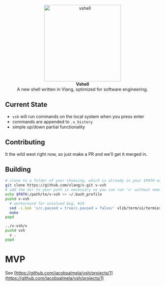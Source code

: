 <p align="center">
    <a href="https://jacobsalmela.com/">
        <img src="https://user-images.githubusercontent.com/3843505/108062431-64a89900-701f-11eb-825c-7948c1bc6c62.png" width="250" height="250" alt="vshell">
    </a>
    <br>
    <strong>Vshell</strong><br>
    A new shell written in Vlang, optimized for software engineering.
</p>



## Current State

- `vsh` will run commands on the local system when you press enter
- commands are appended to `.v_history`
- simple up/down partial functionality

## Contributing

It the wild west right now, so just make a PR and we'll get it merged in.

## Building

```bash
# clone to a folder of your choosing, which is already in your $PATH or can be added to it
git clone https://github.com/vlang/v.git v-vsh
# add the dir to your path is necessary so you can run 'v' without needing a path
echo $PATH:/path/to/v-vsh >> ~/.bash_profile
pushd v-vsh
  # workaround for unsolved bug, #24
  sed -i.bak 's/c.paused = true/c.paused = false/' vlib/term/ui/termios_nix.c.v
  make
popd

../v-vsh/v
pushd vsh
  v .
popd
```

# MVP
See [https://github.com/jacobsalmela/vsh/projects/1](https://github.com/jacobsalmela/vsh/projects/1)
